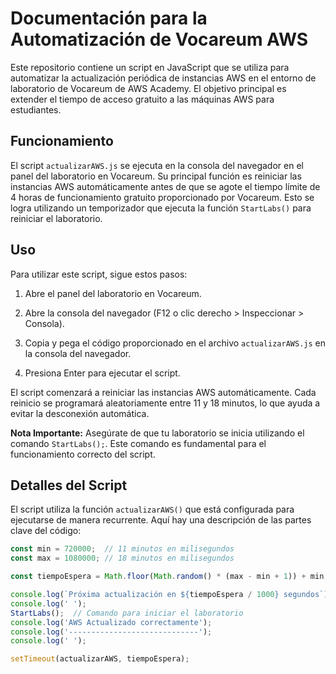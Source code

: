 # Documentación para la Automatización de Vocareum AWS

Este repositorio contiene un script en JavaScript que se utiliza para automatizar la actualización periódica de instancias AWS en el entorno de laboratorio de Vocareum de AWS Academy. El objetivo principal es extender el tiempo de acceso gratuito a las máquinas AWS para estudiantes.

## Funcionamiento

El script `actualizarAWS.js` se ejecuta en la consola del navegador en el panel del laboratorio en Vocareum. Su principal función es reiniciar las instancias AWS automáticamente antes de que se agote el tiempo límite de 4 horas de funcionamiento gratuito proporcionado por Vocareum. Esto se logra utilizando un temporizador que ejecuta la función `StartLabs()` para reiniciar el laboratorio.

## Uso

Para utilizar este script, sigue estos pasos:

1. Abre el panel del laboratorio en Vocareum.

2. Abre la consola del navegador (F12 o clic derecho > Inspeccionar > Consola).

3. Copia y pega el código proporcionado en el archivo `actualizarAWS.js` en la consola del navegador.

4. Presiona Enter para ejecutar el script.

El script comenzará a reiniciar las instancias AWS automáticamente. Cada reinicio se programará aleatoriamente entre 11 y 18 minutos, lo que ayuda a evitar la desconexión automática.

**Nota Importante:** Asegúrate de que tu laboratorio se inicia utilizando el comando `StartLabs();`. Este comando es fundamental para el funcionamiento correcto del script.

## Detalles del Script

El script utiliza la función `actualizarAWS()` que está configurada para ejecutarse de manera recurrente. Aquí hay una descripción de las partes clave del código:

```javascript
const min = 720000;  // 11 minutos en milisegundos
const max = 1080000; // 18 minutos en milisegundos

const tiempoEspera = Math.floor(Math.random() * (max - min + 1)) + min;

console.log(`Próxima actualización en ${tiempoEspera / 1000} segundos`);
console.log(' ');
StartLabs();  // Comando para iniciar el laboratorio
console.log('AWS Actualizado correctamente');
console.log('-----------------------------');
console.log(' ');

setTimeout(actualizarAWS, tiempoEspera);
```
